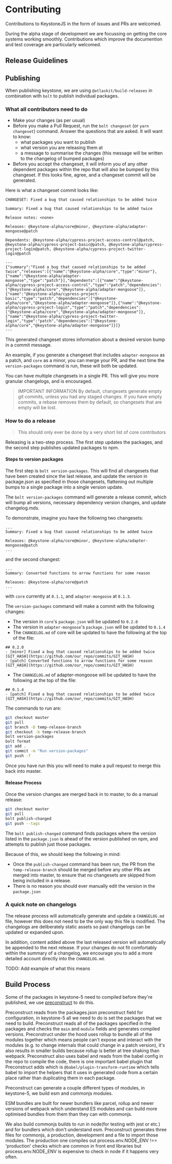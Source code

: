 # Contributing

Contributions to KeystoneJS in the form of issues and PRs are welcomed.

During the alpha stage of development we are focussing on getting the core systems working smoothly.
Contributions which improve the documention and test coverage are particularly welcomed.

## Release Guidelines

## Publishing

When publishing keystone, we are using `@atlaskit/build-releases` in combination with `bolt` to publish individual packages.

### What all contributors need to do

- Make your changes (as per usual)
- Before you make a Pull Request, run the `bolt changeset` (or `yarn changeset`) command. Answer the questions that are asked. It will want to know:
  - what packages you want to publish
  - what version you are releasing them at
  - a message to summarise the changes (this message will be written to the changelog of bumped packages)
- Before you accept the changeset, it will inform you of any other dependent packages within the repo that will also be bumped by this changeset. If this looks fine, agree, and a changeset commit will be generated.

Here is what a changeset commit looks like:

```
CHANGESET: Fixed a bug that caused relationships to be added twice

Summary: Fixed a bug that caused relationships to be added twice

Release notes: <none>

Releases: @keystone-alpha/core@minor, @keystone-alpha/adapter-mongoose@patch

Dependents: @keystone-alpha/cypress-project-access-control@patch, @keystone-alpha/cypress-project-basic@patch, @keystone-alpha/cypress-project-login@patch, @keystone-alpha/cypress-project-twitter-login@patch

---
{"summary":"Fixed a bug that caused relationships to be added twice","releases":[{"name":"@keystone-alpha/core","type":"minor"},{"name":"@keystone-alpha/adapter-mongoose","type":"patch"}],"dependents":[{"name":"@keystone-alpha/cypress-project-access-control","type":"patch","dependencies":["@keystone-alpha/core","@keystone-alpha/adapter-mongoose"]},{"name":"@keystone-alpha/cypress-project-basic","type":"patch","dependencies":["@keystone-alpha/core","@keystone-alpha/adapter-mongoose"]},{"name":"@keystone-alpha/cypress-project-login","type":"patch","dependencies":["@keystone-alpha/core","@keystone-alpha/adapter-mongoose"]},{"name":"@keystone-alpha/cypress-project-twitter-login","type":"patch","dependencies":["@keystone-alpha/core","@keystone-alpha/adapter-mongoose"]}]}
---
```

This generated changeset stores information about a desired version bump in a commit message.

An example, if you generate a changeset that includes `adapter-mongoose` as a patch, and `core` as a minor, you can merge your PR, and the next time the `version-packages` command is run, these will both be updated.

You can have multiple changesets in a single PR. This will give you more granular changelogs, and is encouraged.

> IMPORTANT INFORMATION
> By default, changesets generate empty git commits, unless you had any staged changes.
> If you have empty commits, a rebase removes them by default, so changesets that are empty will be lost.

### How to do a release

> This should only ever be done by a very short list of core contributors

Releasing is a two-step process. The first step updates the packages, and the second step publishes updated packages to npm.

#### Steps to version packages

The first step is `bolt version-packages`. This will find all changesets that have been created since the last release, and update the version in package.json as specified in those changesets, flattening out multiple bumps to a single package into a single version update.

The `bolt version-packages` command will generate a release commit, which will bump all versions, necessary dependency version changes, and update changelog.mds.

To demonstrate, imagine you have the following two changesets:

```
...
Summary: Fixed a bug that caused relationships to be added twice

Releases: @keystone-alpha/core@minor, @keystone-alpha/adapter-mongoose@patch
...
```

and the second changest:

```
...
Summary: Converted functions to arrow functions for some reason

Releases: @keystone-alpha/core@patch
...
```

with `core` currently at `0.1.1`, and `adapter-mongoose` at `0.1.3`.

The `version-packages` command will make a commit with the following changes:

- The version in `core`'s `package.json` will be updated to `0.2.0`
- The version in `adapter-mongoose`'s `package.json` will be updated to `0.1.4`
- The `CHANGELOG.md` of core will be updated to have the following at the top of the file:

```
## 0.2.0
- [minor] Fixed a bug that caused relationships to be added twice [GIT_HASH](https://github.com/our_repo/commits/GIT_HASH)
- [patch] Converted functions to arrow functions for some reason [GIT_HASH](https://github.com/our_repo/commits/GIT_HASH)
```

- The `CHANGELOG.md` of adapter-mongoose will be updated to have the following at the top of the file:

```
## 0.1.4
- [patch] Fixed a bug that caused relationships to be added twice [GIT_HASH](https://github.com/our_repo/commits/GIT_HASH)
```

The commands to run are:

```sh
git checkout master
git pull
git branch -D temp-release-branch
git checkout -b temp-release-branch
bolt version-packages
bolt format
git add .
git commit -m "Run version-packages"
git push -f
```

Once you have run this you will need to make a pull request to merge this back into master.

#### Release Process

Once the version changes are merged back in to master, to do a manual release:

```sh
git checkout master
git pull
bolt publish-changed
git push --tags
```

The `bolt publish-changed` command finds packages where the version listed in the `package.json` is ahead of the version published on npm, and attempts to publish just those packages.

Because of this, we should keep the following in mind:

- Once the `publish-changed` command has been run, the PR from the `temp-release-branch` should be merged before any other PRs are merged into master, to ensure that no changesets are skipped from being included in a release.
- There is no reason you should ever manually edit the version in the `package.json`

### A quick note on changelogs

The release process will automatically generate and update a `CHANGELOG.md` file, however this does not need to be the only way this file is modified. The changelogs are deliberately static assets so past changelogs can be updated or expanded upon.

In addition, content added above the last released version will automatically be appended to the next release. If your changes do not fit comfortably within the summary of a changelog, we encourage you to add a more detailed account directly into the `CHANGELOG.md`.

TODO: Add example of what this means

## Build Process

Some of the packages in keystone-5 need to compiled before they're published, we use [preconstruct](https://github.com/preconstruct/preconstruct) to do this.

Preconstruct reads from the packages.json preconstruct field for configuration, in keystone-5 all we need to do is set the packages that we need to build. Preconstruct reads all of the packages specified in the packages and checks the `main` and `module` fields and generates compiled versions. Preconstruct under the hood uses rollup to bundle all of the modules together which means people can't expose and interact with the modules (e.g. to change internals that could change in a patch version), it's also results in smaller builds because rollup is better at tree shaking than webpack. Preconstruct also uses babel and reads from the babel config in the repo to compile the code, there is one important babel plugin that Preconstruct adds which is `@babel/plugin-transform-runtime` which tells babel to import the helpers that it uses in generated code from a certain place rather than duplicating them in each package.

Preconstruct can generate a couple different types of modules, in keystone-5, we build esm and commonjs modules.

ESM bundles are built for newer bundlers like parcel, rollup and newer versions of webpack which understand ES modules and can build more optimised bundles from them than they can with commonjs.

We also build commonjs builds to run in node(for testing with jest or etc.) and for bundlers which don't understand esm. Preconstruct generates three files for commonjs, a production, development and a file to import those modules. The production one compiles out process.env.NODE_ENV !== 'production' checks which are common in front end libraries but process.env.NODE_ENV is expensive to check in node if it happens very often.
